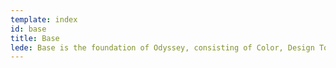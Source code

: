 ```yaml
---
template: index
id: base
title: Base
lede: Base is the foundation of Odyssey, consisting of Color, Design Tokens, HTML Elements, Iconography and Typography
---
```

